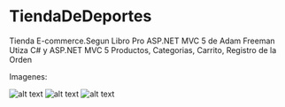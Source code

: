 # TiendaDeDeportes
Tienda E-commerce.Segun Libro Pro ASP.NET MVC 5 de Adam Freeman
Utiza C# y ASP.NET MVC 5
Productos, Categorias, Carrito, Registro de la Orden

Imagenes:

![alt text](https://user-images.githubusercontent.com/31046332/32689462-2113ea6c-c6c4-11e7-8c76-3cf5e6c3024f.png)
![alt text](https://user-images.githubusercontent.com/31046332/32504341-568d7158-c3be-11e7-97be-0782ae9ba9c4.png)
![alt text](https://user-images.githubusercontent.com/31046332/32689456-e2380508-c6c3-11e7-9779-3373c070124d.png)
